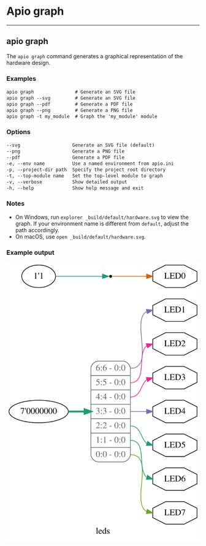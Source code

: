 # Apio graph

---

## apio graph

The `apio graph` command generates a graphical representation of the hardware design.

<h3>Examples</h3>

```
apio graph               # Generate an SVG file
apio graph --svg         # Generate an SVG file
apio graph --pdf         # Generate a PDF file
apio graph --png         # Generate a PNG file
apio graph -t my_module  # Graph the 'my_module' module
```

<h3>Options</h3>

```
--svg                   Generate an SVG file (default)
--png                   Generate a PNG file
--pdf                   Generate a PDF file
-e, --env name          Use a named environment from apio.ini
-p, --project-dir path  Specify the project root directory
-t, --top-module name   Set the top-level module to graph
-v, --verbose           Show detailed output
-h, --help              Show help message and exit
```

<h3>Notes</h3>

- On Windows, run `explorer _build/default/hardware.svg` to view the graph.
  If your environment name is different from `default`, adjust the path accordingly.
- On macOS, use `open _build/default/hardware.svg`.

<h3>Example output</h3>

![](assets/apio-graph.svg)
